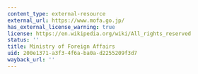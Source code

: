 ```yaml
---
content_type: external-resource
external_url: https://www.mofa.go.jp/
has_external_license_warning: true
license: https://en.wikipedia.org/wiki/All_rights_reserved
status: ''
title: Ministry of Foreign Affairs
uid: 200e1371-a3f3-4f6a-ba0a-d2255209f3d7
wayback_url: ''
---
```

